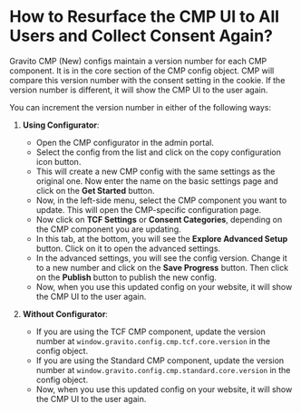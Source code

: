 # How to Resurface the CMP UI to All Users and Collect Consent Again?

Gravito CMP (New) configs maintain a version number for each CMP component. It is in the core section of the CMP config object. CMP will compare this version number with the consent setting in the cookie. If the version number is different, it will show the CMP UI to the user again.

You can increment the version number in either of the following ways:

1.  **Using Configurator**:  

    -   Open the CMP configurator in the admin portal.
    -   Select the config from the list and click on the copy configuration icon button.
    -   This will create a new CMP config with the same settings as the original one. Now enter the name on the basic settings page and click on the **Get Started** button.
    -   Now, in the left-side menu, select the CMP component you want to update. This will open the CMP-specific configuration page.
    -   Now click on **TCF Settings** or **Consent Categories**, depending on the CMP component you are updating.
    -   In this tab, at the bottom, you will see the **Explore Advanced Setup** button. Click on it to open the advanced settings.
    -   In the advanced settings, you will see the config version. Change it to a new number and click on the **Save Progress** button. Then click on the **Publish** button to publish the new config.
    -   Now, when you use this updated config on your website, it will show the CMP UI to the user again.

2.  **Without Configurator**:

    -   If you are using the TCF CMP component, update the version number at `window.gravito.config.cmp.tcf.core.version` in the config object.
    -   If you are using the Standard CMP component, update the version number at `window.gravito.config.cmp.standard.core.version` in the config object.
    -   Now, when you use this updated config on your website, it will show the CMP UI to the user again.
